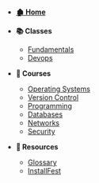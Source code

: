 - **[🏚 Home](/_home.md)**
- **📚 Classes**
    - [Fundamentals](/classes/fundamentals/_home.md)
    - [Devops](/classes/devops/_home.md)
- **📖 Courses**
    - [Operating Systems](/classes/fundamentals/courses/os/_home.md)
    - [Version Control](/classes/fundamentals/courses/version-control/_home.md)
    - [Programming](/classes/fundamentals/courses/programming/_home.md)
    - [Databases](/classes/fundamentals/courses/databases/_home.md)
    - [Networks](/classes/fundamentals/courses/networks/_home.md)
    - [Security](/classes/fundamentals/courses/security/_home.md)

- **🧰 Resources**
    - [Glossary](/resources/glossary.md)
    - [InstallFest](/resources/setup/installFest.md)